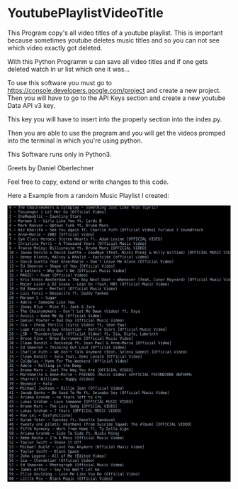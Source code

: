 # YoutubePlaylistVideoTitle
This Program copy's all video titles of a youtube playlist. 
This is important because sometimes youtube deletes music titles and so you can not see which video exactly got deleted. 

With this Python Programm u can save all video titles and if one gets deleted watch in ur list which one it was...

To use this software you must go to https://console.developers.google.com/project and create a new project.
Then you will have to go to the API Keys section and create a new youtube Data API v3 key.

This key you will have to insert into the properly section into the index.py.

Then you are able to use the program and you will get the videos promped into the terminal in which you're using python.

This Software runs only in Python3.

Greets by Daniel Oberlechner

Feel free to copy, extend or write changes to this code.

Here a Example from a random Music Playlist I created:

<img src="Example.png">
